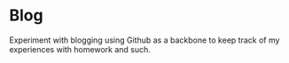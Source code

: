 Blog
====

Experiment with blogging using Github as a backbone to keep track of my experiences with homework and such.
